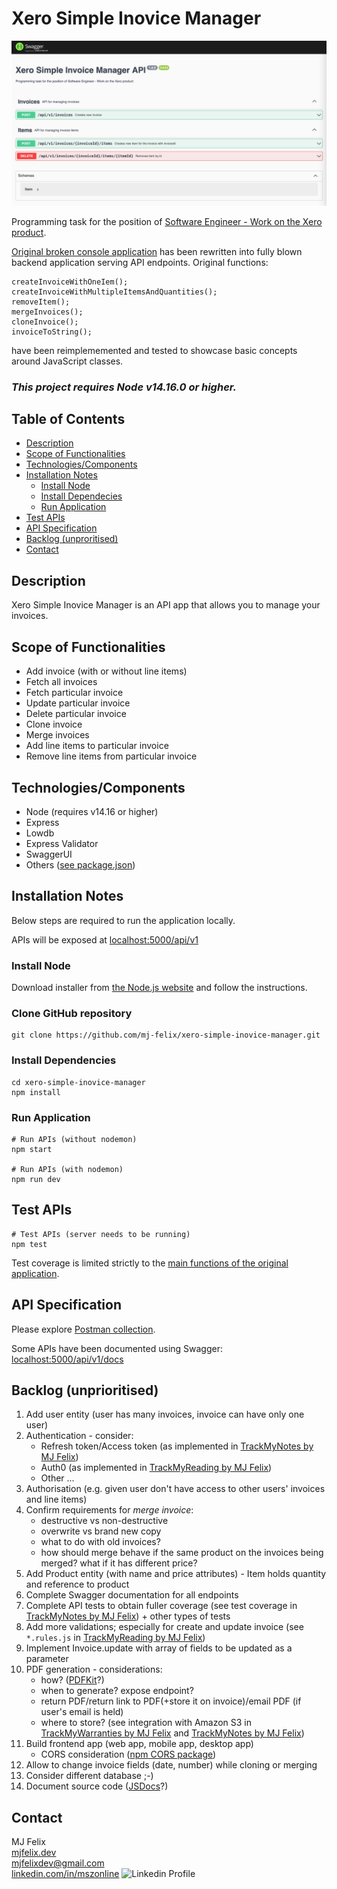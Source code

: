 # Xero Simple Inovice Manager

![SwaggerUI screenshot](screenshot.png)

Programming task for the position of [Software Engineer - Work on the Xero product](https://jobs.lever.co/xero/527b229a-e12f-4531-b744-94a5de63436b).

[Original broken console application](/xero-original-task) has been rewritten into fully blown backend application serving API endpoints. Original functions:
```
createInvoiceWithOneIem();
createInvoiceWithMultipleItemsAndQuantities();
removeItem();
mergeInvoices();
cloneInvoice();
invoiceToString();
```
have been reimplememented and tested to showcase basic concepts around JavaScript classes.

### ***This project requires Node v14.16.0 or higher.***

## Table of Contents

  - [Description](#description)
  - [Scope of Functionalities](#scope-of-functionalities)
  - [Technologies/Components](#technologiescomponents)
  - [Installation Notes](#installation-notes)
    - [Install Node](#install-node)
    - [Install Dependecies](#install-dependencies)
    - [Run Application](#run-application)
  - [Test APIs](#test-apis)
  - [API Specification](#api-specification)
  - [Backlog (unproritised)](#backlog-unprioritised)
  - [Contact](#contact)

## Description

Xero Simple Inovice Manager is an API app that allows you to manage your invoices.

## Scope of Functionalities

 - Add invoice (with or without line items)
 - Fetch all invoices
 - Fetch particular invoice
 - Update particular invoice
 - Delete particular invoice
 - Clone invoice
 - Merge invoices
 - Add line items to particular invoice
 - Remove line items from particular invoice

## Technologies/Components

 - Node (requires v14.16 or higher)
 - Express
 - Lowdb
 - Express Validator
 - SwaggerUI
 - Others ([see package.json](package.json))

## Installation Notes

Below steps are required to run the application locally.

APIs will be exposed at [localhost:5000/api/v1](http://localhost:5000/api/v1)

### Install Node

Download installer from [the Node.js website](https://nodejs.org/en/download/) and follow the instructions.

### Clone GitHub repository

```
git clone https://github.com/mj-felix/xero-simple-inovice-manager.git
```

### Install Dependencies

```
cd xero-simple-inovice-manager
npm install
```

### Run Application

```
# Run APIs (without nodemon)
npm start

# Run APIs (with nodemon)
npm run dev
```
## Test APIs

```
# Test APIs (server needs to be running)
npm test
```

Test coverage is limited strictly to the [main functions of the original application](#xero-simple-inovice-manager).

## API Specification

Please explore [Postman collection](/postman).

Some APIs have been documented using Swagger: [localhost:5000/api/v1/docs](http://localhost:5000/api/v1/docs)

## Backlog (unprioritised)

1. Add user entity (user has many invoices, invoice can have only one user)
2. Authentication - consider:
   - Refresh token/Access token (as implemented in [TrackMyNotes by MJ Felix](https://github.com/mj-felix/track-my-notes#minimum-setup))
   - Auth0 (as implemented in [TrackMyReading by MJ Felix](https://github.com/mj-felix/track-my-reading#auth0))
   - Other ...
3. Authorisation (e.g. given user don't have access to other users' invoices and line items)
4. Confirm requirements for *merge invoice*:
   - destructive vs non-destructive
   - overwrite vs brand new copy
   - what to do with old invoices?
   - how should merge behave if the same product on the invoices being merged? what if it has different price?
5. Add Product entity (with name and price attributes) - Item holds quantity and reference to product
6. Complete Swagger documentation for all endpoints
7. Complete API tests to obtain fuller coverage (see test coverage in [TrackMyNotes by MJ Felix](https://github.com/mj-felix/track-my-notes#test-apis)) + other types of tests
8. Add more validations; especially for create and update invoice (see `*.rules.js` in [TrackMyReading by MJ Felix](https://github.com/mj-felix/track-my-reading/tree/main/backend/models))
9. Implement Invoice.update with array of fields to be updated as a parameter
10. PDF generation - considerations:
    - how? ([PDFKit](https://pdfkit.org)?)
    - when to generate? expose endpoint?
    - return PDF/return link to PDF(+store it on invoice)/email PDF (if user's email is held)
    - where to store? (see integration with Amazon S3 in [TrackMyWarranties by MJ Felix](https://github.com/mj-felix/track-my-warranties#extended-setup) and [TrackMyNotes by MJ Felix](https://github.com/mj-felix/track-my-notes#extended-setup))
11. Build frontend app (web app, mobile app, desktop app)
    - CORS consideration ([npm CORS package](https://www.npmjs.com/package/cors))
12. Allow to change invoice fields (date, number) while cloning or merging
13. Consider different database ;-)
14. Document source code ([JSDocs](https://jsdoc.app)?)

## Contact

MJ Felix<br>
[mjfelix.dev](https://mjfelix.dev)<br>
mjfelixdev@gmail.com<br>
[linkedin.com/in/mszonline](https://www.linkedin.com/in/mjfelix/) ![Linkedin Profile](https://i.stack.imgur.com/gVE0j.png)
